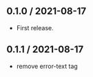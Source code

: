 0.1.0 / 2021-08-17
------------------

- First release.

0.1.1 / 2021-08-17
------------------
- remove error-text tag